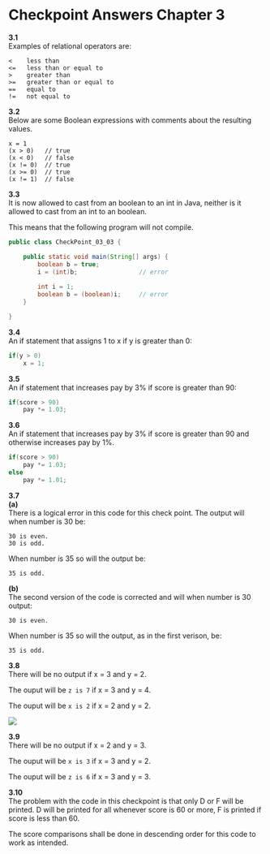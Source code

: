 # Checkpoint Answers Chapter 3 #
**3.1**  
Examples of relational operators are:
```
<    less than  
<=   less than or equal to  
>    greater than  
>=   greater than or equal to  
==   equal to  
!=   not equal to
```  

**3.2**  
Below are some Boolean expressions with comments about the resulting values.  
```
x = 1  
(x > 0)   // true  
(x < 0)   // false
(x != 0)  // true
(x >= 0)  // true
(x != 1)  // false
```  

**3.3**  
It is now allowed to cast from an boolean to an int in Java, neither is it allowed to cast from an int to an boolean.  

This means that the following program will not compile.  
```Java  
public class CheckPoint_03_03 {

	public static void main(String[] args) {
		boolean b = true;
		i = (int)b;					// error
		
		int i = 1;
		boolean b = (boolean)i;		// error
	}

}

```  
**3.4**  
An if statement that assigns 1 to x if y is greater than 0:  
```Java
if(y > 0)  
	x = 1;  
```  
**3.5**  
An if statement that increases pay by 3% if score is greater than 90:  
```Java  
if(score > 90)  
	pay *= 1.03;  
```  

**3.6**  
An if statement that increases pay by 3% if score is greater than 90 and otherwise increases pay by 1%.  
```Java  
if(score > 90)  
	pay *= 1.03;
else
	pay *= 1.01;
```   

**3.7**  
**(a)**  
There is a logical error in this code for this check point. The output will when number is 30 be:  
```
30 is even.  
30 is odd.
```
When number is 35 so will the output be:  
```
35 is odd.  
```
**(b)**  
The second version of the code is corrected and will when number is 30 output:
```  
30 is even.
```
When number is 35 so will the output, as in the first verison, be:  
```
35 is odd.  
```

**3.8**  
There will be no output if x = 3 and y = 2.  

The ouput will be `z is 7` if x = 3 and y = 4.  

The ouput will be `x is 2` if x = 2 and y = 2.  

![](https://github.com/HenrikSamuelsson/Introduction_to_Java_Programming/blob/master/Chapter_03/Resources/check_point_03_08.png)

**3.9**  
There will be no output if x = 2 and y = 3.  

The ouput will be `x is 3` if x = 3 and y = 2.  

The ouput will be `z is 6` if x = 3 and y = 3.  

**3.10**  
The problem with the code in this checkpoint is that only D or F will be printed. D will be printed for all whenever score is 60 or more, F is printed if score is less than 60.  

The score comparisons shall be done in descending order for this code to work as intended.  


